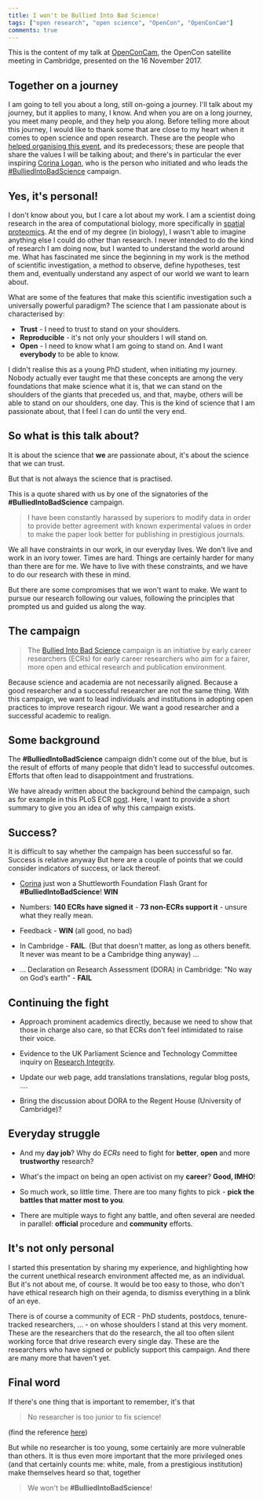 ```yaml
---
title: I won't be Bullied Into Bad Science!
tags: ["open research", "open science", "OpenCon", "OpenConCam"]
comments: true
---
```


This is the content of my talk at
[OpenConCam](http://www.opencon2017.org/lgatt0/opencon_2017_cambridge),
the OpenCon satellite meeting in Cambridge, presented on the 16
November 2017.

<!--more-->


## Together on a journey

I am going to tell you about a long, still on-going a journey. I'll
talk about my journey, but it applies to many, I know. And when you
are on a long journey, you meet many people, and they help you
along. Before telling more about this journey, I would like to thank
some that are close to my heart when it comes to open science and open
research. These are the people
who [helped organising this event](http://www.openconcam.org/), and
its predecessors; these are people that share the values I will be
talking about; and there's in particular the ever
inspiring [Corina Logan](http://corinalogan.com/), who is the person
who initiated and who leads the
[#BulliedIntoBadScience](http://bulliedintobadscience.org/) campaign.

## Yes, it's personal!

I don't know about you, but I care a lot about my work. I am a
scientist doing research in the area of computational biology, more
specifically in
[spatial proteomics](https://lgatto.github.io/cpu-spat-prot-2015/). At
the end of my degree (in biology), I wasn't able to imagine anything
else I could do other than research. I never intended to do the kind
of research I am doing now, but I wanted to understand the world
around me. What has fascinated me since the beginning in my work is
the method of scientific investigation, a method to observe, define
hypotheses, test them and, eventually understand any aspect of our
world we want to learn about.

What are some of the features that make this scientific investigation
such a universally powerful paradigm? The science that I am passionate
about is characterised by:

- **Trust** - I need to trust to stand on your shoulders.
- **Reproducible** - it's not only your shoulders I will stand on.
- **Open** - I need to know what I am going to stand on. And I want
  **everybody** to be able to know.

I didn't realise this as a young PhD student, when initiating my
journey. Nobody actually ever taught me that these concepts are among
the very foundations that make science what it is, that we can stand
on the shoulders of the giants that preceded us, and that, maybe,
others will be able to stand on our shoulders, one day. This is the
kind of science that I am passionate about, that I feel I can do until
the very end.

## So what is this talk about?

It is about the science that **we** are passionate about, it's about
the science that we can trust.

But that is not always the science that is practised. 

This is a quote shared with us by one of the signatories of the
**#BulliedIntoBadScience** campaign.

> I have been constantly harassed by superiors to modify data in order
> to provide better agreement with known experimental values in order
> to make the paper look better for publishing in prestigious
> journals.

We all have constraints in our work, in our everyday lives. We don't
live and work in an ivory tower. Times are hard. Things are certainly
harder for many than there are for me. We have to live with these
constraints, and we have to do our research with these in mind. 

But there are some compromises that we won't want to make. We want to
pursue our research following our values, following the principles
that prompted us and guided us along the way.

## The campaign

> The [Bullied Into Bad Science](http://BulliedIntoBadScience.org/)
> campaign is an initiative by early career researchers (ECRs) for
> early career researchers who aim for a fairer, more open and ethical
> research and publication environment.

Because science and academia are not necessarily aligned. Because a
good researcher and a successful researcher are not the same
thing. With this campaign, we want to lead individuals and
institutions in adopting open practices to improve research rigour. We
want a good researcher and a successful academic to realign.

## Some background

The **#BulliedIntoBadScience** campaign didn't come out of the blue,
but is the result of efforts of many people that didn't lead to
successful outcomes. Efforts that often lead to disappointment and
frustrations.

We have already written about the background behind the campaign, such
as for example in this PLoS ECR
[post](http://blogs.plos.org/thestudentblog/2017/09/01/bullied-into-going-national-early-career-researchers-are-taking-initiative/). Here,
I want to provide a short summary to give you an idea of why this
campaign exists.

## Success?

It is difficult to say whether the campaign has been successful so
far. Success is relative anyway But here are a couple of points that
we could consider indicators of success, or lack thereof.


- [Corina](http://corinalogan.com/) just won a Shuttleworth Foundation
  Flash Grant for **#BulliedIntoBadScience**! **WIN**

- Numbers: **140 ECRs have signed it** - **73 non-ECRs support it** -
  unsure what they really mean.

- Feedback - **WIN** (all good, no bad)

- In Cambridge - **FAIL**. (But that doesn't matter, as long as others
  benefit. It never was meant to be a Cambridge thing anyway) ...
  
- ... Declaration on Research Assessment (DORA) in Cambridge: "No way
  on God’s earth" - **FAIL**

## Continuing the fight

- Approach prominent academics directly, because we need to show that
  those in charge also care, so that ECRs don't feel intimidated to
  raise their voice. 

- Evidence to the UK Parliament Science and Technology Committee
  inquiry on [Research
  Integrity](https://www.parliament.uk/business/committees/committees-a-z/commons-select/science-and-technology-committee/inquiries/parliament-2017/research-integrity-17-19/).
  
- Update our web page, add translations translations, regular blog
  posts, ....

- Bring the discussion about DORA to the Regent House (University of
  Cambridge)?

## Everyday struggle

- And my **day job**? Why do *ECRs* need to fight for **better**,
  **open** and more **trustworthy** research?
  
- What's the impact on being an open activist on my **career**?
  **Good, IMHO**!
  
- So much work, so little time. There are too many fights to pick -
  **pick the battles that matter most to you**.

- There are multiple ways to fight any battle, and often several are
  needed in parallel: **official** procedure and **community** efforts.

## It's not only personal

I started this presentation by sharing my experience, and highlighting
how the current unethical research environment affected me, as an
individual. But it's not about me, of course. It would be too easy to
those, who don't have ethical research high on their agenda, to
dismiss everything in a blink of an eye.

There is of course a community of ECR - PhD students, postdocs,
tenure-tracked researchers, ... - on whose shoulders I stand at this
very moment. These are the researchers that do the research, the all
too often silent working force that drive research every single
day. These are the researchers who have signed or publicly support
this campaign. And there are many more that haven't yet.

## Final word

If there's one thing that is important to remember, it's that

> No researcher is too junior to fix science!

(find the reference [here](https://www.nature.com/news/no-researcher-is-too-junior-to-fix-science-1.21928))

But while no researcher is too young, some certainly are more
vulnerable than others. It is thus even more important that the more
privileged ones (and that certainly counts me: white, male, from a
prestigious institution) make themselves heard so that, together

> We won't be **#BulliedIntoBadScience**!
